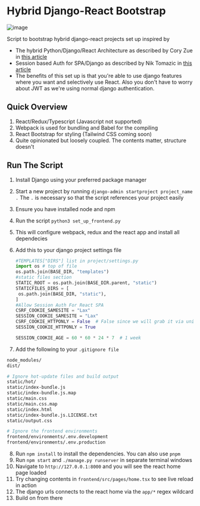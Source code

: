 # Hybrid Django-React Bootstrap
![image](https://github.com/user-attachments/assets/254d65ce-ba5c-41c4-832a-2a0a7f312556)

Script to bootstrap hybrid django-react projects set up inspired by 
* The hybrid Python/Django/React Architecture as described by Cory Zue in [this article](https://www.saaspegasus.com/guides/modern-javascript-for-django-developers/integrating-javascript-pipeline/)
* Session based Auth for SPA/Django as described by Nik Tomazic in [this article](https://testdriven.io/blog/django-spa-auth/)
* The benefits of this set up is that you're able to use django features where you want and selectively use React. Also you don't have to worry about JWT as we're using normal django authentication.
## Quick Overview
1. React/Redux/Typescript (Javascript not supported)
2. Webpack is used for bundling and Babel for the compiling
3. React Bootstrap for styling (Tailwind CSS coming soon)
4. Quite opinionated but loosely coupled. The contents matter, structure doesn't
## Run The Script
1. Install Django using your preferred package manager
2. Start a new project by running `django-admin startproject project_name .` The `.` is necessary so that the script references your project easily
3. Ensure you have installed node and npm
4. Run the script `python3 set_up_frontend.py`
5. This will configure webpack, redux and the react app and install all dependecies
6. Add this to your django project settings file
   ```python
   #TEMPLATES["DIRS"] list in project/settings.py
   import os # top of file
   os.path.join(BASE_DIR, "templates")
   #static files section
   STATIC_ROOT = os.path.join(BASE_DIR.parent, "static")
   STATICFILES_DIRS = [
    os.path.join(BASE_DIR, "static"),
   ]
   #Allow Session Auth For React SPA
   CSRF_COOKIE_SAMESITE = "Lax"
   SESSION_COOKIE_SAMESITE = "Lax"
   CSRF_COOKIE_HTTPONLY = False  # False since we will grab it via universal-cookies
   SESSION_COOKIE_HTTPONLY = True

   SESSION_COOKIE_AGE = 60 * 60 * 24 * 7  # 1 week
   ```

7. Add the following to your `.gitignore file`
```bash
node_modules/
dist/ 

# Ignore hot-update files and build output
static/hot/
static/index-bundle.js
static/index-bundle.js.map
static/main.css
static/main.css.map
static/index.html
static/index-bundle.js.LICENSE.txt
static/output.css

# Ignore the frontend environments
frontend/environments/.env.development
frontend/environments/.env.production
```
8. Run `npm install` to install the dependencies. You can also use `pnpm`
8. Run `npm start` and `./manage.py runserver` in separate terminal windows
9.  Navigate to `http://127.0.0.1:8000` and you will see the react home page loaded
10. Try changing contents in `frontend/src/pages/home.tsx` to see live reload in action
11. The django urls connects to the react home via the `app/*` regex wildcard
12. Build on from there
